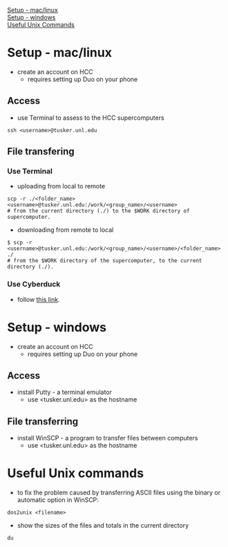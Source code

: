 [Setup - mac/linux](https://github.com/K1-ZR/practice-lsdyna/wiki#setup---maclinux)  
[Setup - windows](https://github.com/K1-ZR/practice-lsdyna/wiki#setup---windows)  
[Useful Unix Commands](https://github.com/K1-ZR/practice-lsdyna/wiki#useful-unix-commands)

# Setup - mac/linux
* create an account on HCC
    * requires setting up Duo on your phone
## Access
* use Terminal to assess to the HCC supercomputers
```shell
ssh <username>@tusker.unl.edu
```
## File transfering
### Use Terminal
* uploading from local to remote
```shell
scp -r ./<folder_name> <username>@tusker.unl.edu:/work/<group_name>/<username>
# from the current directory (./) to the $WORK directory of supercomputer.
``` 
* downloading from remote to local
```shell
$ scp -r <username>@tusker.unl.edu:/work/<group_name>/<username>/<folder_name> ./
# from the $WORK directory of the supercomputer, to the current directory (./).
```
### Use Cyberduck
* follow [this link](https://hcc-docs.unl.edu/pages/viewpage.action?pageId=2851290).
# Setup - windows
* create an account on HCC
    * requires setting up Duo on your phone
## Access
* install Putty - a terminal emulator
    * use <tusker.unl.edu> as the hostname
## File transferring
* install WinSCP - a program to transfer files between computers
    * use <tusker.unl.edu> as the hostname

# Useful Unix commands
* to fix the problem caused by transferring ASCII files using the binary or automatic option in WinSCP:
```shell
dos2unix <filename>
```
* show the sizes of the files and totals in the current directory
```shell
du
```

